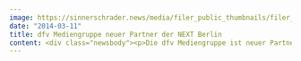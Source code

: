 ```yaml
---
image: https://sinnerschrader.news/media/filer_public_thumbnails/filer_public/59/c7/59c7b530-ad8e-4ee4-b158-7ee34e20b3e4/varfoldersdjk8pxf42x64d8fxslz8jcc8fc0000gnttmpbz2nty__480x288_q85_crop_subsampling-2_upscale.jpg
date: "2014-03-11"
title: dfv Mediengruppe neuer Partner der NEXT Berlin
content: <div class="newsbody"><p>Die dfv Mediengruppe ist neuer Partner der führenden Tech- und Marketingkonferenz in Europa&#58; der <a href="http&#58;//nextberlin.eu/">NEXT Berlin</a>. Die Konferenz gibt Antworten auf die Frage, wie sich Unternehmen heute strategisch ausrichten müssen, um in der neuen digitalen Normalität nachhaltig Erfolg haben zu können.</p><p>Die Veranstaltung wird seit 2006 von der Digitalagentur SinnerSchrader organisiert. „SinnerSchrader hat die NEXT Berlin zu einem der wichtigsten Agendasetter für die digitale Wirtschaft in Europa gemacht”, so Holger Knapp, Geschäftsführer bei der dfv Mediengruppe. „Gemeinsam wollen wir nun die Veranstaltung weiter ausbauen und neue Zielgruppen ansprechen.“ Mit Fachmedien wie „HORIZONT”, „TextilWirtschaft” und „Lebensmittel Zeitung” erreicht die dfv Mediengruppe jene Business-Entscheider, deren Geschäftserfolge wesentlich von den Auswirkungen digitaler Entwicklungen bestimmt werden.</p><p>„Die digitale Welt ist die neue Normalität. Dadurch wandelt sich auf radikale Weise die Art, wie Unternehmen mit Kunden interagieren”, sagt NEXT-Gründer Matthias Schrader, CEO von SinnerSchrader. „Wir zeigen auf der NEXT Berlin, wie sich Unternehmen heute hinsichtlich Produkt, Kommunikation und Vertrieb strategisch verändern müssen, um in der neuen digitalen Normalität nachhaltig erfolgreich sein zu können.”</p><p>Insgesamt werden sich am 5.-6. Mai im Berliner Congress Center (bcc) rund 1.800 Teilnehmer von international renommierten Entrepreneuren und Führungskräften zu Marketingtrends und Tech-Innovationen inspirieren lassen. Im Fokus der Vorträge und Panels stehen die Evolution des Autos und die Revolution unserer Bezahlsysteme, tragbare und unsichtbare Interfaces, das neue Internet der Dinge, der Umgang mit Daten und die Transformation von Unternehmen durch die Digitalisierung.</p><p>Sprecher sind unter anderem einer der Experten zum Thema Digitalwährung, Jon Matonis (Bitcoin), Bestseller-Autor Cory Doctorow, Dirk Slama von Bosch Software Innovations und Internet-Ikone Brad Templeton (Singularity University), der zuletzt an der Entwicklung von Googles Self-Driving Car beteiligt war.</p><p>Darüber hinaus wird es an beiden Veranstaltungstagen ein umfangreiches Workshop-Programm und einen Start-up-Wettbewerb geben, für den sich aufstrebende Tech-Unternehmer bis zum 26. März im Internet bewerben können.</p><p>Tickets und weitere Informationen zur NEXT Berlin finden sich auf <a href="http&#58;//www.nextberlin.eu">www.nextberlin.eu</a>.</p><p><strong>Über NEXT Berlin</strong><br/>Die Konferenz NEXT Berlin hat sich in den vergangenen Jahren als wichtiger Agendasetter für die Themen der digitalen Wirtschaft in Europa etabliert. Rund 1.800 Executives und Entrepreneure lassen sich in Vorträgen und Workshops zu Technologie- und Marketingtrends von international renommierten Vordenkern und Führungskräften inspirieren. Zum neunten Mal richtet die Digitalagentur SinnerSchrader - erstmals zusammen mit der dfv Mediengruppe - die Konferenz am 5.-6. Mai 2014 im Berliner Congress Center (bcc) aus. <a href="http&#58;//www.nextberlin.eu">http&#58;//nextberlin.eu</a></p><p><strong>Über die dfv Mediengruppe</strong><br/>Die dfv Mediengruppe mit Sitz in Frankfurt am Main gehört zu den größten konzernunabhängigen Fachmedienunternehmen in Deutschland und Europa. Ihr Ziel ist es, Menschen in ihrem Beruf und ihrem Geschäft erfolgreicher zu machen. Mit ihren Töchtern und Beteiligungen publiziert sie über 100 Fachzeitschriften für wichtige Wirtschaftsbereiche. Viele der Titel sind Marktführer in den jeweiligen Branchen. Das Portfolio wird von über 100 digitalen Angeboten sowie 500 aktuellen Fachbuchtiteln ergänzt. Über 140 kommerzielle Veranstaltungen, beispielsweise Kongresse und Messen, bieten neben Informationen auch die Chance zu intensivem Netzwerken. Die dfv Mediengruppe beschäftigt 1.000 Mitarbeiter im In- und Ausland und erzielte 2013 einen Umsatz von rund 145 Millionen Euro.</p><p><strong>Über SinnerSchrader</strong><br/>SinnerSchrader gehört zu den führenden Digitalagenturen Europas. Mit Fokus auf E-Commerce, Strategie und Kommunikation bietet SinnerSchrader die gesamte Bandbreite digitaler Agenturleistungen&#58; Konzeption, Gestaltung und Entwicklung von Web-Plattformen, Mobile Apps, Service Design, Kampagnen, Media, Analytics und Audience Management. SinnerSchrader steht für technologische Exzellenz. 500 Mitarbeiter – davon allein rund 200 Entwickler – realisieren Marketinglösungen für Marken wie Allianz, Beck’s, comdirect bank, Holy Fashion Group, REWE, simyo, Tchibo und TUI. SinnerSchrader wurde 1996 gegründet, ist seit 1999 börsennotiert und hat Büros in Hamburg, Berlin, Frankfurt am Main, München, Prag und Hannover. <a href="http&#58;//sinnerschrader.com">http&#58;//sinnerschrader.com</a></p><p>Photo credit&#58; Heisenberg Media / Dan Taylor</p><p><a class="news-backlink" href="/de/"><svg class="svg-ico svg-ico--arrow-left"><use xlink&#58;href="#arrow-down"></use></svg>Zurück zur Presse Übersicht</a></p></div>
---
```

